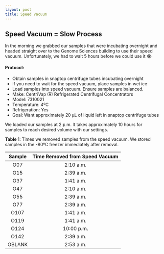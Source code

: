 ```yaml
---
layout: post
title: Speed Vacuum
---
```


## Speed Vacuum = Slow Process

In the morning we grabbed our samples that were incubating overnight and headed straight over to the Genome Sciences building to use their speed vacuum. Unfortunately, we had to wait 5 hours before we could use it :sob:

#### **Protocol**:
- Obtain samples in snaptop centrifuge tubes incubating overnight
 - If you need to wait for the speed vacuum, place samples in wet ice
- Load samples into speed vacuum. Ensure samples are balanced.
 - Make: CentriVap (R) Refrigerated Centrifugal Concentrators
 - Model: 7310021
 - Temperature: 4ºC
 - Refrigeration: Yes
 - Goal: Want approximately 20 µL of liquid left in snaptop centrifuge tubes
  
We loaded our samples at 2 p.m. It takes approximately 10 hours for samples to reach desired volume with our settings. 

**Table 1**: Times we removed samples from the speed vacuum. We stored samples in the -80ºC freezer immediately after removal.

| **Sample** | **Time Removed from Speed Vacuum** |
|:----------:|:----------------------------------:|
|     O07    |              2:10 a.m.             |
|     O15    |              2:39 a.m.             |
|     O37    |              1:41 a.m.             |
|     O47    |              2:10 a.m.             |
|     O55    |              2:39 a.m.             |
|     O77    |              2:39 a.m.             |
|    O107    |              1:41 a.m.             |
|    O119    |              1:41 a.m.             |
|    O124    |             10:00 p.m.             |
|    O142    |              2:39 a.m.             |
|   OBLANK   |              2:53 a.m.             |
